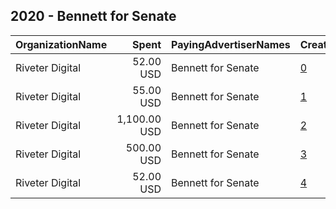 ## 2020 - Bennett for Senate 
|OrganizationName|Spent|PayingAdvertiserNames|CreativeUrls|Impressions|Genders|AgeBrackets|CountryCodes|BillingAddresses|CandidateBallotInformation|
|:---|---:|:---|:---|---:|:---|:---|:---|:---|:---|
|Riveter Digital|52.00 USD|Bennett for Senate|[0](https://www.snap.com/political-ads/asset/10c954ebb056db7b514d4b277c1603c192e419cf99d7fb45403a6645988f71a5?mediaType=png)|12,722||18+|united states|US||
|Riveter Digital|55.00 USD|Bennett for Senate|[1](https://www.snap.com/political-ads/asset/64ad0ea58e88caf19728073f5c437f1f161b097492b1638fb256de3a77d3494b?mediaType=png)|12,820||18+|united states|US||
|Riveter Digital|1,100.00 USD|Bennett for Senate|[2](https://www.snap.com/political-ads/asset/9f4cbe11c16a14d7b9eaa9e242d0eba516984626c34e997b146cd637828ca1d2?mediaType=mp4)|194,293||18-30|united states|US||
|Riveter Digital|500.00 USD|Bennett for Senate|[3](https://www.snap.com/political-ads/asset/bfd936e17ace1b43cb9daf777d8619816f237129b9a50d2cfe3fd631744f3ea8?mediaType=jpeg)|93,374|||united states|US||
|Riveter Digital|52.00 USD|Bennett for Senate|[4](https://www.snap.com/political-ads/asset/b32a4ae8648fcb25d089fea959896ddbe077b8392941c53f988d7c6777bfb9f1?mediaType=png)|11,121||18+|united states|US||

